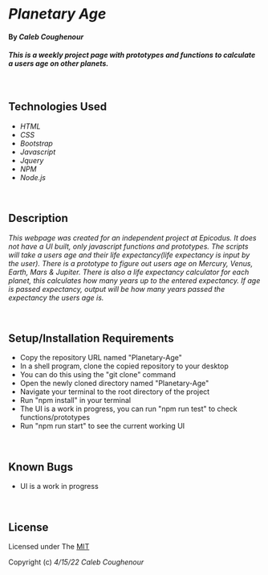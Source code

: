 # _Planetary Age_

#### By _**Caleb Coughenour**_

#### _This is a weekly project page with prototypes and functions to calculate a users age on other planets._

<br>

## Technologies Used

* _HTML_
* _CSS_
* _Bootstrap_
* _Javascript_
* _Jquery_
* _NPM_
* _Node.js_

<br>

## Description

_This webpage was created for an independent project at Epicodus. It does not have a UI built, only javascript functions and prototypes. The scripts will take a users age and their life expectancy(life expectancy is input by the user). There is a prototype to figure out users age on Mercury, Venus, Earth, Mars & Jupiter. There is also a life expectancy calculator for each planet, this calculates how many years up to the entered expectancy. If age is passed expectancy, output will be how many years passed the expectancy the users age is._

<br>

## Setup/Installation Requirements

* Copy the repository URL named "Planetary-Age"
* In a shell program, clone the copied repository to your desktop
* You can do this using the "git clone" command
* Open the newly cloned directory named "Planetary-Age"
* Navigate your terminal to the root directory of the project
* Run "npm install" in your terminal
 * The UI is a work in progress, you can run "npm run test" to check functions/prototypes
* Run "npm run start" to see the current working UI

<br>

## Known Bugs

* UI is a work in progress

<br>

## License

Licensed under The [MIT](LICENSE)

Copyright (c) _4/15/22_ _Caleb Coughenour_



